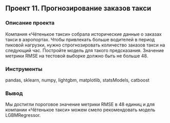 ## Проект 11. Прогнозирование заказов такси

### Описание проекта

Компания «Чётенькое такси» собрала исторические данные о заказах такси в аэропортах. Чтобы привлекать больше водителей в период пиковой нагрузки, нужно спрогнозировать количество заказов такси на следующий час. Постройте модель для такого предсказания. Значение метрики RMSE на тестовой выборке должно быть не больше 48.

### Инструменты
pandas, sklearn, numpy, lightgbm, matplotlib, statsModels, catboost

### Вывод
Мы достигли пороговое значение метрики RMSE в 48 единиц и для компании «Чётенькое такси» можем смело рекомендовать модель LGBMRegressor.
